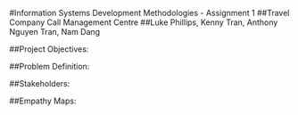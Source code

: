 #Information Systems Development Methodologies - Assignment 1
##Travel Company Call Management Centre
##Luke Phillips, Kenny Tran, Anthony Nguyen Tran, Nam Dang

##Project Objectives:


##Problem Definition:


##Stakeholders:


##Empathy Maps:
